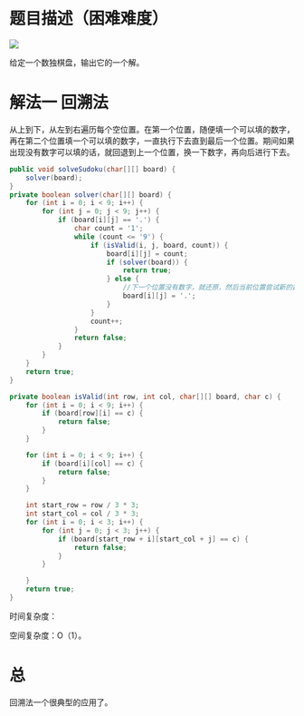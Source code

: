 # 题目描述（困难难度）

![](https://windliang.oss-cn-beijing.aliyuncs.com/37.png)

给定一个数独棋盘，输出它的一个解。

# 解法一 回溯法

从上到下，从左到右遍历每个空位置。在第一个位置，随便填一个可以填的数字，再在第二个位置填一个可以填的数字，一直执行下去直到最后一个位置。期间如果出现没有数字可以填的话，就回退到上一个位置，换一下数字，再向后进行下去。

```java
public void solveSudoku(char[][] board) {
    solver(board);
}
private boolean solver(char[][] board) {
    for (int i = 0; i < 9; i++) {
        for (int j = 0; j < 9; j++) {
            if (board[i][j] == '.') {
                char count = '1';
                while (count <= '9') {
                    if (isValid(i, j, board, count)) {
                        board[i][j] = count;
                        if (solver(board)) {
                            return true;
                        } else {
                            //下一个位置没有数字，就还原，然后当前位置尝试新的数
                            board[i][j] = '.';
                        }
                    }
                    count++;
                }
                return false;
            }
        }
    }
    return true;
}

private boolean isValid(int row, int col, char[][] board, char c) {
    for (int i = 0; i < 9; i++) {
        if (board[row][i] == c) {
            return false;
        }
    }

    for (int i = 0; i < 9; i++) {
        if (board[i][col] == c) {
            return false;
        }
    }

    int start_row = row / 3 * 3;
    int start_col = col / 3 * 3;
    for (int i = 0; i < 3; i++) {
        for (int j = 0; j < 3; j++) {
            if (board[start_row + i][start_col + j] == c) {
                return false;
            }
        }

    }
    return true;
}
```

时间复杂度：

空间复杂度：O（1）。

# 总

回溯法一个很典型的应用了。